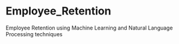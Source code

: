 # Employee_Retention
Employee Retention using Machine Learning and Natural Language Processing techniques

